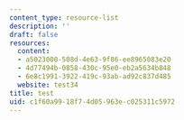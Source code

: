 ```yaml
---
content_type: resource-list
description: ''
draft: false
resources:
  content:
  - a5023000-508d-4e63-9f86-ee8965083e20
  - 4d77494b-0858-430c-95e0-eb2a5634b848
  - 6e8c1991-3922-419c-93ab-ad92c837d485
  website: test34
title: test
uid: c1f60a99-18f7-4d05-963e-c025311c5972
---
```

